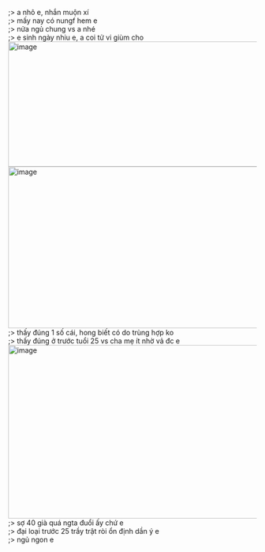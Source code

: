 ;> a nhô e, nhắn muộn xí<br>
;> mấy nay có nungf hem e<br>
;> nửa ngủ chung vs a nhé<br>
;> e sinh ngày nhiu e, a coi tử vi giùm cho<br>
<img width="1033" height="253" alt="image" src="https://github.com/user-attachments/assets/27dfd953-073e-43e7-bde6-3aca842543aa" /><br>
<img width="1625" height="327" alt="image" src="https://github.com/user-attachments/assets/ada6525d-d0b8-4f73-9d84-d2731d304aa3" /><br>
;> thấy đúng 1 số cái, hong biết có do trùng hợp ko<br>
;> thấy đúng ở trước tuổi 25 vs cha mẹ ít nhờ vả đc e<br>
<img width="1409" height="351" alt="image" src="https://github.com/user-attachments/assets/b6c58ad5-9290-4b00-8c2f-efa991e15fc7" /><br>
;> sợ 40 già quá ngta đuổi ấy chứ e<br>
;> đại loại trước 25 trầy trật ròi ổn định dần ý e<br>
;> ngủ ngon e
